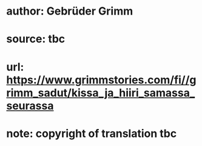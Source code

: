 # author: Gebrüder Grimm
# source: tbc
# url: https://www.grimmstories.com/fi//grimm_sadut/kissa_ja_hiiri_samassa_seurassa
# note: copyright of translation tbc


